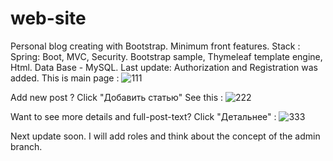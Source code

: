 # web-site
Personal blog creating with Bootstrap. Minimum front features.
Stack : Spring: Boot, MVC, Security. 
Bootstrap sample, Thymeleaf template engine, Html.
Data Base - MySQL.
Last update: Authorization and Registration was added.
This is main page : 
![111](https://user-images.githubusercontent.com/97405800/169416315-3117f6fd-41af-4d4f-968b-13198a613dbc.jpg)

Add new post ? Click "Добавить статью" See this :
![222](https://user-images.githubusercontent.com/97405800/169416391-45f9f894-a482-4657-b554-153820113573.jpg)

Want to see more details and full-post-text? Click "Детальнее" :
![333](https://user-images.githubusercontent.com/97405800/169416517-fbd7fcf6-8887-4b62-817a-d6d61bb149c0.jpg)

Next update soon. I will add roles and think about the concept of the admin branch.
